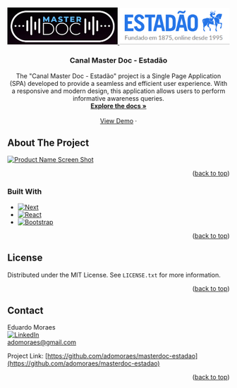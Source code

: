 <a name="readme-top"></a>

<!-- PROJECT LOGO -->
<br />
<div align="center">
  <a href="https://github.com/adomoraes/masterdoc-estadao">
    <img src="images/logo.png" alt="Logo" width="250">
    <img src="images/logo-estadao.png" alt="Logo" width="250">
  </a>

<h3 align="center">Canal Master Doc - Estadão</h3>

  <p align="center">
    The "Canal Master Doc - Estadão" project is a Single Page Application (SPA) developed to provide a seamless and efficient user experience. With a responsive and modern design, this application allows users to perform informative awareness queries.
    <br />
    <a href="#"><strong>Explore the docs »</strong></a>
    <br />
    <br />
    <a href="http://saudeciencia.estadao.com.br/" target="_blank" rel="nofollow">View Demo</a>
    ·
  </p>
</div>

<!-- ABOUT THE PROJECT -->
## About The Project

[![Product Name Screen Shot][product-screenshot]](http://saudeciencia.estadao.com.br/)

<p align="right">(<a href="#readme-top">back to top</a>)</p>



### Built With

* [![Next][Next.js]][Next-url]
* [![React][React.js]][React-url]
* [![Bootstrap][Bootstrap.com]][Bootstrap-url]

<p align="right">(<a href="#readme-top">back to top</a>)</p>


<!-- LICENSE -->
## License

Distributed under the MIT License. See `LICENSE.txt` for more information.

<p align="right">(<a href="#readme-top">back to top</a>)</p>



<!-- CONTACT -->
## Contact

Eduardo Moraes <br /> [![LinkedIn][linkedin-shield]][linkedin-url] <br /> adomoraes@gmail.com

Project Link: [https://github.com/adomoraes/masterdoc-estadao](https://github.com/adomoraes/masterdoc-estadao)

<p align="right">(<a href="#readme-top">back to top</a>)</p>


<!-- MARKDOWN LINKS & IMAGES -->
<!-- https://www.markdownguide.org/basic-syntax/#reference-style-links -->
[contributors-shield]: https://img.shields.io/github/contributors/github_username/repo_name.svg?style=for-the-badge
[contributors-url]: https://github.com/adomoraes/masterdoc-estadao/graphs/contributors
[forks-shield]: https://img.shields.io/github/forks/github_username/repo_name.svg?style=for-the-badge
[forks-url]: https://github.com/adomoraes/masterdoc-estadao/network/members
[stars-shield]: https://img.shields.io/github/stars/github_username/repo_name.svg?style=for-the-badge
[stars-url]: https://github.com/adomoraes/masterdoc-estadao/stargazers
[issues-shield]: https://img.shields.io/github/issues/github_username/repo_name.svg?style=for-the-badge
[issues-url]: https://github.com/adomoraes/masterdoc-estadao/issues
[license-shield]: https://img.shields.io/github/license/github_username/repo_name.svg?style=for-the-badge
[license-url]: https://github.com/adomoraes/masterdoc-estadao/blob/master/LICENSE.txt
[linkedin-shield]: https://img.shields.io/badge/-LinkedIn-black.svg?style=for-the-badge&logo=linkedin&colorB=555
[linkedin-url]: https://www.linkedin.com/in/eduardo-moraes-939312143/
[product-screenshot]: images/screenshot.png
[Next.js]: https://img.shields.io/badge/next.js-000000?style=for-the-badge&logo=nextdotjs&logoColor=white
[Next-url]: https://nextjs.org/
[React.js]: https://img.shields.io/badge/React-20232A?style=for-the-badge&logo=react&logoColor=61DAFB
[React-url]: https://reactjs.org/
[Bootstrap.com]: https://img.shields.io/badge/Bootstrap-563D7C?style=for-the-badge&logo=bootstrap&logoColor=white
[Bootstrap-url]: https://getbootstrap.com
[JQuery.com]: https://img.shields.io/badge/jQuery-0769AD?style=for-the-badge&logo=jquery&logoColor=white
[JQuery-url]: https://jquery.com 